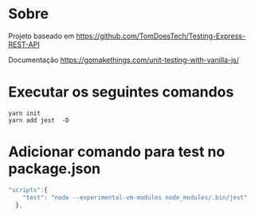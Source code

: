 # Sobre

Projeto baseado em https://github.com/TomDoesTech/Testing-Express-REST-API

Documentação https://gomakethings.com/unit-testing-with-vanilla-js/
# Executar os seguintes comandos

```console
yarn init
yarn add jest  -D
```

# Adicionar comando para test no package.json
```js
"scripts":{
    "test": "node --experimental-vm-modules node_modules/.bin/jest"
  },
```


